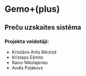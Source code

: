 # Gemo+(plus)
## Preču uzskaites sistēma
### Projekta veidotāji:
  * Kristiāns Artis Bērziņš
  * Kristaps Ešmits
  * Raivo Nikolajenko
  * Andis Poļakovs
